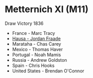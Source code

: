# Metternich XI (M11)

Draw Victory 1836

* France - Marc Tracy
* [Hausa - Jordan Fraade](hausa.md)
* Marataha - Chas Carey
* Mexico - Thomas Haver
* Portugal - Noah Mamis
* Russia - Andrew Goldston
* Spain - Chris Hooks
* United States - Brendan O'Connor
